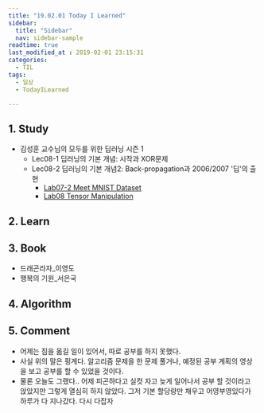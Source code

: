 ```yaml
---
title: "19.02.01 Today I Learned"
sidebar:
  title: "Sidebar"
  nav: sidebar-sample
readtime: true
last_modified_at : 2019-02-01 23:15:31
categories:
  - TIL
tags:
  - 일상
  - TodayILearned

---
```


## 1. Study

- 김성훈 교수님의 모두를 위한 딥러닝 시즌 1
    - Lec08-1 딥러닝의 기본 개념: 시작과 XOR문제
    - Lec08-2 딥러닝의 기본 개념2: Back-propagation과 2006/2007 '딥'의 출현
      - [Lab07-2 Meet MNIST Dataset](https://github.com/jinhyeok-kim/MLStudy/blob/master/MLStudy_Lab/MLStudy_Lab07-2.ipynb)
      - [Lab08 Tensor Manipulation](https://github.com/jinhyeok-kim/MLStudy/blob/master/MLStudy_Lab/MLStudy_Lab08.ipynb)


## 2. Learn


## 3. Book

- 드래곤라자_이영도
- 행복의 기원_서은국

## 4. Algorithm


## 5. Comment

- 어제는 짐을 옮길 일이 있어서, 따로 공부를 하지 못했다.
- 사실 위의 말은 핑계다. 알고리즘 문제을 한 문제 풀거나, 예정된 공부 계획의 영상을 보고 공부를 할 수 있었을 것이다.
- 물론 오늘도 그랬다.. 어제 피곤하다고 실컷 자고 늦게 일어나서 공부 할 것이라고 앉았지만 그렇게 열심히 하지 않았다. 그저 기본 할당량만 채우고 어영부영있다가 하루가 다 지나갔다. 다시 다잡자